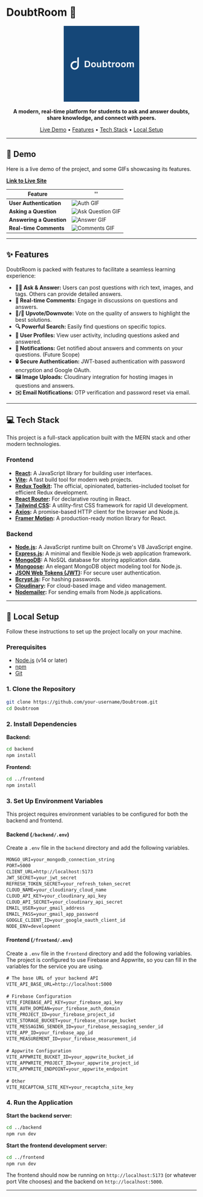 # DoubtRoom 🚀

<div align="center">
  <img src="./frontend/src/assets/placeholder.png" alt="DoubtRoom Logo" width="200"/>
</div>

<p align="center">
  <strong>A modern, real-time platform for students to ask and answer doubts, share knowledge, and connect with peers.</strong>
</p>

<p align="center">
  <a href="#-demo">Live Demo</a> •
  <a href="#-features">Features</a> •
  <a href="#-tech-stack">Tech Stack</a> •
  <a href="#-setup">Local Setup</a>
</p>

---

## 🎥 Demo

Here is a live demo of the project, and some GIFs showcasing its features.

**[Link to Live Site](https://www.doubtroom.com/)**


| Feature | '' |
| --- | --- |
| **User Authentication** | ![Auth GIF](https://cdn.dribbble.com/users/846207/screenshots/17484538/media/32de5311b18501ff62be3ca5c0724ec2.gif) |
| **Asking a Question** | ![Ask Question GIF](https://media.tenor.com/uaTT7uIRkzkAAAAM/minions-confuse.gif) |
| **Answering a Question** | ![Answer GIF](https://media.tenor.com/aRFty3sf7DkAAAAM/tell-me-answer-me.gif) |
| **Real-time Comments** | ![Comments GIF](https://data.textstudio.com/output/sample/animated/8/4/1/5/comment-3-5148.gif) |


---

## ✨ Features

DoubtRoom is packed with features to facilitate a seamless learning experience:

*   **🙋‍♀️ Ask & Answer:** Users can post questions with rich text, images, and tags. Others can provide detailed answers.
*   **💬 Real-time Comments:** Engage in discussions on questions and answers.
*   **🔼/🔽 Upvote/Downvote:** Vote on the quality of answers to highlight the best solutions.
*   **🔍 Powerful Search:** Easily find questions on specific topics.
*   **👤 User Profiles:** View user activity, including questions asked and answered.
*   **🔔 Notifications:** Get notified about answers and comments on your questions. (Future Scope)
*   **🔒 Secure Authentication:** JWT-based authentication with password encryption and Google OAuth.
*   **🖼️ Image Uploads:** Cloudinary integration for hosting images in questions and answers.
*   **✉️ Email Notifications:** OTP verification and password reset via email.

---

## 💻 Tech Stack

This project is a full-stack application built with the MERN stack and other modern technologies.

### Frontend

*   **[React](https://reactjs.org/):** A JavaScript library for building user interfaces.
*   **[Vite](https://vitejs.dev/):** A fast build tool for modern web projects.
*   **[Redux Toolkit](https://redux-toolkit.js.org/):** The official, opinionated, batteries-included toolset for efficient Redux development.
*   **[React Router](https://reactrouter.com/):** For declarative routing in React.
*   **[Tailwind CSS](https://tailwindcss.com/):** A utility-first CSS framework for rapid UI development.
*   **[Axios](https://axios-http.com/):** A promise-based HTTP client for the browser and Node.js.
*   **[Framer Motion](https://www.framer.com/motion/):** A production-ready motion library for React.

### Backend

*   **[Node.js](https://nodejs.org/):** A JavaScript runtime built on Chrome's V8 JavaScript engine.
*   **[Express.js](https://expressjs.com/):** A minimal and flexible Node.js web application framework.
*   **[MongoDB](https://www.mongodb.com/):** A NoSQL database for storing application data.
*   **[Mongoose](https://mongoosejs.com/):** An elegant MongoDB object modeling tool for Node.js.
*   **[JSON Web Tokens (JWT)](https://jwt.io/):** For secure user authentication.
*   **[Bcrypt.js](https://www.npmjs.com/package/bcryptjs):** For hashing passwords.
*   **[Cloudinary](https://cloudinary.com/):** For cloud-based image and video management.
*   **[Nodemailer](https://nodemailer.com/):** For sending emails from Node.js applications.

---

## 🚀 Local Setup

Follow these instructions to set up the project locally on your machine.

### Prerequisites

*   [Node.js](https://nodejs.org/en/download/) (v14 or later)
*   [npm](https://www.npmjs.com/get-npm)
*   [Git](https://git-scm.com/downloads)

### 1. Clone the Repository
```bash
git clone https://github.com/your-username/Doubtroom.git
cd Doubtroom
```

### 2. Install Dependencies

**Backend:**
```bash
cd backend
npm install
```

**Frontend:**
```bash
cd ../frontend
npm install
```

### 3. Set Up Environment Variables

This project requires environment variables to be configured for both the backend and frontend.

#### Backend (`/backend/.env`)

Create a `.env` file in the `backend` directory and add the following variables.

```env
MONGO_URI=your_mongodb_connection_string
PORT=5000
CLIENT_URL=http://localhost:5173
JWT_SECRET=your_jwt_secret
REFRESH_TOKEN_SECRET=your_refresh_token_secret
CLOUD_NAME=your_cloudinary_cloud_name
CLOUD_API_KEY=your_cloudinary_api_key
CLOUD_API_SECRET=your_cloudinary_api_secret
EMAIL_USER=your_gmail_address
EMAIL_PASS=your_gmail_app_password
GOOGLE_CLIENT_ID=your_google_oauth_client_id
NODE_ENV=development
```

#### Frontend (`/frontend/.env`)

Create a `.env` file in the `frontend` directory and add the following variables. The project is configured to use Firebase and Appwrite, so you can fill in the variables for the service you are using.

```env
# The base URL of your backend API
VITE_API_BASE_URL=http://localhost:5000

# Firebase Configuration
VITE_FIREBASE_API_KEY=your_firebase_api_key
VITE_AUTH_DOMIAN=your_firebase_auth_domain
VITE_PROJECT_ID=your_firebase_project_id
VITE_STORAGE_BUCKET=your_firebase_storage_bucket
VITE_MESSAGING_SENDER_ID=your_firebase_messaging_sender_id
VITE_APP_ID=your_firebase_app_id
VITE_MEASUREMENT_ID=your_firebase_measurement_id

# Appwrite Configuration
VITE_APPWRITE_BUCKET_ID=your_appwrite_bucket_id
VITE_APPWRITE_PROJECT_ID=your_appwrite_project_id
VITE_APPWRITE_ENDPOINT=your_appwrite_endpoint

# Other
VITE_RECAPTCHA_SITE_KEY=your_recaptcha_site_key
```

### 4. Run the Application

**Start the backend server:**
```bash
cd ../backend
npm run dev
```

**Start the frontend development server:**
```bash
cd ../frontend
npm run dev
```

The frontend should now be running on `http://localhost:5173` (or whatever port Vite chooses) and the backend on `http://localhost:5000`.

--- 